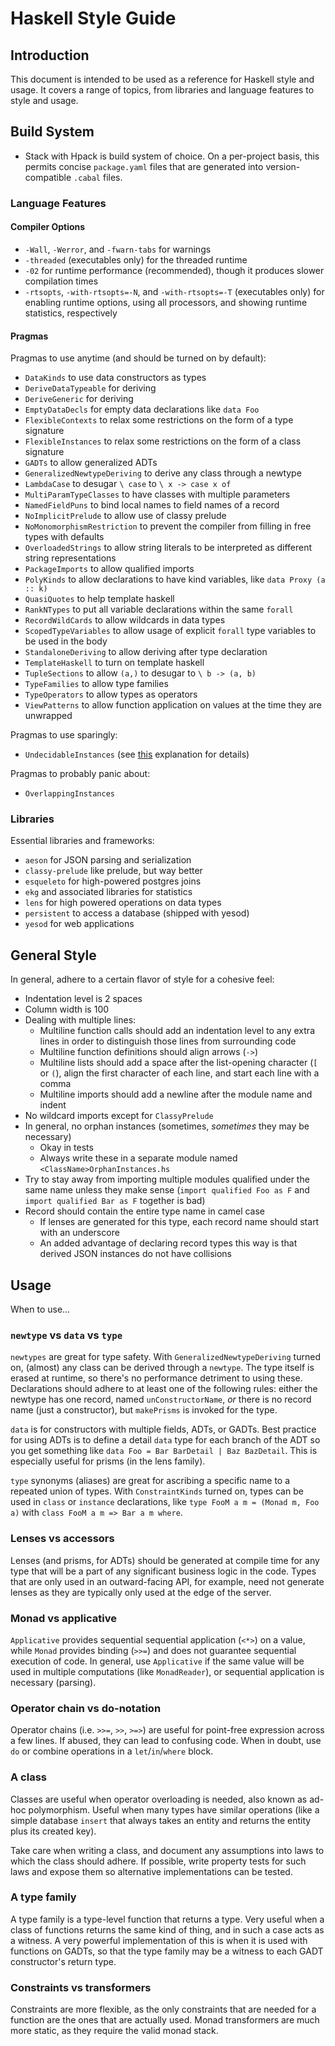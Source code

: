 # Haskell Style Guide

## Introduction

This document is intended to be used as a reference for Haskell style and usage. It covers a range
of topics, from libraries and language features to style and usage.

## Build System

- Stack with Hpack is build system of choice. On a per-project basis, this permits concise
  `package.yaml` files that are generated into version-compatible `.cabal` files.

### Language Features

#### Compiler Options

- `-Wall`, `-Werror`, and `-fwarn-tabs` for warnings
- `-threaded` (executables only) for the threaded runtime
- `-02` for runtime performance (recommended), though it produces slower compilation times
- `-rtsopts`, `-with-rtsopts=-N`, and `-with-rtsopts=-T` (executables only) for enabling runtime
  options, using all processors, and showing runtime statistics, respectively

#### Pragmas

Pragmas to use anytime (and should be turned on by default):

- `DataKinds` to use data constructors as types
- `DeriveDataTypeable` for deriving
- `DeriveGeneric` for deriving
- `EmptyDataDecls` for empty data declarations like `data Foo`
- `FlexibleContexts` to relax some restrictions on the form of a type signature
- `FlexibleInstances` to relax some restrictions on the form of a class signature
- `GADTs` to allow generalized ADTs
- `GeneralizedNewtypeDeriving` to derive any class through a newtype
- `LambdaCase` to desugar `\ case` to `\ x -> case x of`
- `MultiParamTypeClasses` to have classes with multiple parameters
- `NamedFieldPuns` to bind local names to field names of a record
- `NoImplicitPrelude` to allow use of classy prelude
- `NoMonomorphismRestriction` to prevent the compiler from filling in free types with defaults
- `OverloadedStrings` to allow string literals to be interpreted as different string representations
- `PackageImports` to allow qualified imports
- `PolyKinds` to allow declarations to have kind variables, like `data Proxy (a :: k)`
- `QuasiQuotes` to help template haskell
- `RankNTypes` to put all variable declarations within the same `forall`
- `RecordWildCards` to allow wildcards in data types
- `ScopedTypeVariables` to allow usage of explicit `forall` type variables to be used in the body
- `StandaloneDeriving` to allow deriving after type declaration
- `TemplateHaskell` to turn on template haskell
- `TupleSections` to allow `(a,)` to desugar to `\ b -> (a, b)`
- `TypeFamilies` to allow type families
- `TypeOperators` to allow types as operators
- `ViewPatterns` to allow function application on values at the time they are unwrapped

Pragmas to use sparingly:

- `UndecidableInstances` (see [this](https://www.reddit.com/r/haskell/comments/5zjwym/when_is_undecidableinstances_okay_to_use/) explanation for details)

Pragmas to probably panic about:

- `OverlappingInstances`

### Libraries

Essential libraries and frameworks:

- `aeson` for JSON parsing and serialization
- `classy-prelude` like prelude, but way better
- `esqueleto` for high-powered postgres joins
- `ekg` and associated libraries for statistics
- `lens` for high powered operations on data types
- `persistent` to access a database (shipped with yesod)
- `yesod` for web applications

## General Style

In general, adhere to a certain flavor of style for a cohesive feel:

- Indentation level is 2 spaces
- Column width is 100
- Dealing with multiple lines:
  - Multiline function calls should add an indentation level to any extra lines in order to
    distinguish those lines from surrounding code
  - Multiline function definitions should align arrows (`->`)
  - Multiline lists should add a space after the list-opening character (`[` or `(`), align the
    first character of each line, and start each line with a comma
  - Multiline imports should add a newline after the module name and indent
- No wildcard imports except for `ClassyPrelude`
- In general, no orphan instances (sometimes, _sometimes_ they may be necessary)
  - Okay in tests
  - Always write these in a separate module named `<ClassName>OrphanInstances.hs`
- Try to stay away from importing multiple modules qualified under the same name unless they make
  sense (`import qualified Foo as F` and `import qualified Bar as F` together is bad)
- Record should contain the entire type name in camel case
  - If lenses are generated for this type, each record name should start with an underscore
  - An added advantage of declaring record types this way is that derived JSON instances do not have
    collisions

## Usage

When to use...

### `newtype` vs `data` vs `type`

`newtypes` are great for type safety. With `GeneralizedNewtypeDeriving` turned on, (almost) any
class can be derived through a `newtype`. The type itself is erased at runtime, so there's no
performance detriment to using these. Declarations should adhere to at least one of the following
rules: either the newtype has one record, named `unConstructorName`, _or_ there is no record name
(just a constructor), but `makePrisms` is invoked for the type.

`data` is for constructors with multiple fields, ADTs, or GADTs. Best practice for using ADTs is to
define a detail `data` type for each branch of the ADT so you get something like `data Foo = Bar
BarDetail | Baz BazDetail`. This is especially useful for prisms (in the lens family).

`type` synonyms (aliases) are great for ascribing a specific name to a repeated union of types. With
`ConstraintKinds` turned on, types can be used in `class` or `instance` declarations, like `type
FooM a m = (Monad m, Foo a)` with `class FooM a m => Bar a m where`.

### Lenses vs accessors

Lenses (and prisms, for ADTs) should be generated at compile time for any type that will be a part
of any significant business logic in the code. Types that are only used in an outward-facing API,
for example, need not generate lenses as they are typically only used at the edge of the server.

### Monad vs applicative

`Applicative` provides sequential sequential application (`<*>`) on a value, while `Monad` provides
binding (`>>=`) and does not guarantee sequential execution of code. In general, use `Applicative`
if the same value will be used in multiple computations (like `MonadReader`), or sequential
application is necessary (parsing).

### Operator chain vs do-notation

Operator chains (i.e. `>>=`, `>>`, `>=>`) are useful for point-free expression across a few lines.
If abused, they can lead to confusing code. When in doubt, use `do` or combine operations in a
`let`/`in`/`where` block.

### A class

Classes are useful when operator overloading is needed, also known as ad-hoc polymorphism. Useful
when many types have similar operations (like a simple database `insert` that always takes an entity
and returns the entity plus its created key).

Take care when writing a class, and document any assumptions into laws to which the class should
adhere. If possible, write property tests for such laws and expose them so alternative
implementations can be tested.

### A type family

A type family is a type-level function that returns a type. Very useful when a class of functions
returns the same kind of thing, and in such a case acts as a witness. A very powerful implementation
of this is when it is used with functions on GADTs, so that the type family may be a witness to each
GADT constructor's return type.

### Constraints vs transformers

Constraints are more flexible, as the only constraints that are needed for a function are the ones
that are actually used. Monad transformers are much more static, as they require the valid monad
stack.

